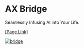 # AX Bridge

Seamlessly Infusing AI into Your Life.

[[Page Link]](https://ax-bridge-estqz8k6k-lizelings.vercel.app/)

[![bridge](./public/bridge-gif.gif)](https://ax-bridge-estqz8k6k-lizelings.vercel.app/)

